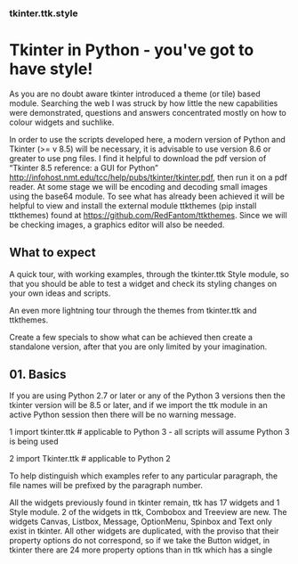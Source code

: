 ### tkinter.ttk.style

# Tkinter in Python - you've got to have style!

As you are no doubt aware tkinter introduced a theme (or tile) based module. Searching the web I was struck by how little the
new capabilities were demonstrated, questions and answers concentrated mostly on how to colour widgets and suchlike.

In order to use the scripts developed here, a modern version of Python and Tkinter (>= v 8.5) will be necessary, it is advisable to use
version 8.6 or greater to use png files. I find it helpful to download the pdf version of “Tkinter 8.5 reference: a GUI for Python” 
http://infohost.nmt.edu/tcc/help/pubs/tkinter/tkinter.pdf, then run it on a pdf reader. At some stage we will be encoding and
decoding small images using the base64 module. To see what has already been achieved it will be helpful to view and install the
external module ttkthemes (pip install ttkthemes) found at https://github.com/RedFantom/ttkthemes. Since we will be checking images, a
graphics editor will also be needed.

## What to expect

A quick tour, with working examples, through the tkinter.ttk Style module, so that you should be able to test a widget and check 
its styling changes on your own ideas and scripts.  

An even more lightning tour through the themes from tkinter.ttk and ttkthemes.

Create a few specials to show what can be achieved then create a standalone version, after that you are only limited by your
imagination.

## 01. Basics

If you are using Python 2.7 or later or any of the Python 3 versions then the tkinter version will be 8.5 or later, and if we 
import the ttk module in an active Python session then there will be no warning message.

1 import tkinter.ttk # applicable to Python 3 - all scripts will assume Python 3 is being used 

2 import Tkinter.ttk # applicable to Python 2

To help distinguish which examples refer to any particular paragraph, the file names will be prefixed by the paragraph number.

All the widgets previously found in tkinter remain, ttk has 17 widgets and 1 Style module. 2 of the widgets in ttk, Combobox and 
Treeview are new. The widgets Canvas, Listbox, Message, OptionMenu, Spinbox and Text only exist in tkinter. All other widgets are
duplicated, with the proviso that their property options do not correspond, so if we take the Button widget, in tkinter there are 24
more property options than in ttk which has a single <style> option replacing those former options, the remaining 10 property options
are common to both Button widgets. When we talk about style we are generally only applying it to a single widget, whereas if we create a
similar looking style in several ttk widgets we could save it as a theme. The example 01Label_config.py shows the differences in
property configurations found in the tkinter and ttk Label.
  
Ttk has already created 4 standard themes common to all operating systems. Windows and the MacOS have their own customised
themes, therefore wherever possible my examples will use one of the 4 common themes alt, clam, classic or default. In any 
interaction with a ttk widget we will be using the Style() module imported from ttk. There is a summary of all the Style() commands
in the table 01style_commands.md, we will be going through these commands one by one.
  
We can think of a widget in terms of a collection of components, which in turn are made up of elements. Widgets have one or more
components that can be referenced directly using the Style module, assisted by the widget "style" property option. Just to clarify -
every ttk widget has a "style" property which is used when we wish to modify a widget's appearance (colour, size, relief and font). If
we take a look at the button widget we have a rectangular shape divided into 4 components, starting from the outside - border, focus,
spacing and label. Look at
```
```
![button:components](/images/01button_components.png) 


this is a typical example of how a button may be constructed. We shall see that when a widget is modified or called by various themes
the component and element names may change. While we are thinking of components look at the vertical scrollbar 

![scrollbar:components](/images/01scrollbar_components.png) ,

we have an up and down arrow as well as a thumb component all contained in a trough. We have a method within the Style module whereby we
can easily find out the component names and their relative positions, so there is no real reason to worry or fret about trying to
remember everything in detail.

Let us compare two diferent types of button widgets, using the script /examples/01two_buttons.py - found in the examples
directory. Running this script you will see 3 buttons, the top button is the standard tkinter, the lower two are both ttk buttons. All
three buttons are grey but the tkinter button is paler. Move the cursor over all three buttons. The two ttk buttons lighten but the
tkinter button does not react. Click on all three buttons, all three appear to be depressed, but the two ttk buttons show which one of
the two buttons was depressed last. Buttons, in common with several other widgets, have what we call states, so for example when a
cursor passes over the widget its state changes to active, so we have just seen how the ttk button's state interacts with its
appearance. The actual appearance is set up by the individual style or theme.

If we had left out the line

s.theme_use('default')

and we were running either a Windows or Mac system then we would have seen blue ttk buttons because both operating systems have their
own system themes. 

By using a theme all ttk widgets react by default without any special input. This is in contrast to the original tkinter widgets which
have to be individually programmed.

## 02 Simple Style Changes

Using named elements we can change the colours, width, font and relief of our widget. Instead of using property options on each
widget, we use the Style module together with relevant component and element names. The first task is to determine the relevant
component and element names of our widget.

The dependancies of the queries to find out the elements and their properties are as follows:-
````
--> 1 Widget name
--> 2 class name (widget.winfo_class)
--> 3 component name (Style.layout)
--> 4 element name (Style.element_options) 
--> 5 element value (Style.lookup)
````
Each dependancy relies on the information gained from the previous enquiry. Once the queries are set up with an interactive
session running with Style() you may be able to short circuit one or more steps.

Use the button widget as our first example and run the following queries interactively in Python. 
Find the class name:-
```
import ttk
>>> s = ttk.Style() # Style is used here to call the classic theme
>>> s.theme_use('classic')
>>> b = ttk.Button(None, text='Yo') # step 1 using the widget name of Button
>>> bClass = b.winfo_class() # step 2 find the class name using the Button handle b
>>> bClass  
'TButton'
```
The class name is 'TButton'. Now let's find the component name(s):-
```
>>> layout = s.layout('TButton')  
>>> layout # step 3 find the Button component names as used by the classic theme
[('Button.highlight', {'children': [('Button.border', {'border':
'1', 'children': [('Button.padding', {'children': [('Button.label',
{'sticky': 'nswe'})], 'sticky': 'nswe'})], 'sticky': 'nswe'})],
'sticky': 'nswe'})]
```
It creates quite an output, but don't be put off. We have found 4 component names - highlight, border, padding and label (they were all
preceded with 'Button.'). Be careful to use the correct component name with right theme. That's just completed the third step. As a help
in determining the component names for every widget check out the table /tables/02Components.md. See how the names change not only with
the widgets, but can sometimes change with the theme. 

Now onto the element names:-
```
d = s.element_options('Button.highlight') # step 4 find the element names
>>> d
('-highlightcolor', '-highlightthickness')
>>>s.lookup('Button.highlight', 'highlightthickness')
1 # step 5 the highlight is 1 pixel thick
>>> s.lookup('Button.highlight', 'highlightcolor')
'#d9d9d9' # step 5 highlight has a default or normal colour #d9d9d9 which is grey
```
Button is a fairly straightforward widget, but some such as Progressbar, Scale and Scrollbar have an orientation, whereas 
LabelFrame, Notebook and Treeview have a main and auxiliary class name. Lastly PanedWindow has both orientation and an auxiliary
part. 

When we have a widget with an orientation, such as Scale, let's see what changes:-
```
>>>b = ttk.Scale(None)
>>>b.winfo_class()
'TScale'    # class name
>>> layout = s.layout('Vertical.TScale') # It won't work if you use just TScale
>>>layout
[('Vertical.Scale.trough',
  {'children': [('Vertical.Scale.slider', {'side': 'top', 'sticky': ''})],
   'sticky': 'nswe'})] # we found 2 components, trough and slider
```   
Now try the Horizontal orientation.
```
>>>layout = s.layout('Horizontal.TScale') # 
>>>layout
[('Horizontal.Scale.trough',
  {'children': [('Horizontal.Scale.slider', {'side': 'left', 'sticky': ''})],
   'sticky': 'nswe'})]  # notice the changes that are specific to orientation
>>>d = s.element_options('Horizontal.Scale.trough') # using the component name
>>>d
('borderwidth', 'troughcolor', 'troughrelief')  # element names
>>>s.lookup('Horizontal.Scale.slider', 'troughcolor')
'#c3c3c3'
````
That wasn't too bad, we had to know that the widget had orientation, where the first letter had to be capitalised. 

Let's try a widget with an auxiliary class such as LabelFrame:-
````
>>>b=ttk.LabelFrame(None) # no properties are being set
>>>b.winfo_class()
'TLabelframe' # you noticed it's a small f didn't you, TLabelframe
>>>s.layout('TLabelframe')
 [('Labelframe.border', {'sticky': 'nswe'})]  # where is the label part then!!!?
>>>s.layout('TLabelframe.Label')    # OK I cheated, I knew the answer
[('Label.fill',
  {'children': [('Label.text', {'sticky': 'nswe'})], 'sticky': 'nswe'})]
````
It took a bit of web searching to find the answer in http://wiki.tcl.tk/37973 "Changing Widget Colors". Read the author's
opening sentences. Strictly the information is for TCL so it may not be totally applicable to ttk, otherwise great information.
In order to access all the elements of Notebook use TNotebook and TNotebook.Tab, for Treeview use Treeview and Heading. (We can
optionally use 'Treeview.Heading', it produces the same results as for 'Heading'). Be careful with the component names used in
the Treeview and Heading layouts (yes the Treeview class is simply Treeview):-
````
>>>s.layout('Treeview')
[('Treeview.field',
  {'border': '1',
   'children': [('Treeview.padding',
     {'children': [('Treeview.treearea', {'sticky': 'nswe'})],
      'sticky': 'nswe'})],
   'sticky': 'nswe'})]
>>>s.layout('Heading')
[('Treeheading.cell', {'sticky': 'nswe'}),
 ('Treeheading.border',
  {'children': [('Treeheading.padding',
     {'children': [('Treeheading.image', {'side': 'right', 'sticky': ''}),
       ('Treeheading.text', {'sticky': 'we'})],
      'sticky': 'nswe'})],
   'sticky': 'nswe'})]
````
This now only leaves PanedWindow, the main class is TPanedwindow, the auxiliary class is either Horiontal.Sash or Vertical.Sash.

Rather than find out the class names every time we can use the table 02ClassNames.md instead. The main class name is formed from
the widget name where only the first letter is capitalised prefixed by a capital T, except for Treeview that retains its widget
name. Remember that those widgets that have orientation need to be prefixed by either 'Horizontal.' or 'Vertical.'.

After all that we can find the class and element names for all widgets for our chosen theme. We will use Style.configure().
As a first example let's change the button widget, we want to change the text properties, foreground, background and font.
Foreground and background are both colours which can be expressed as names or a six figure hexadecimal hash. Colour names in
tkinter are based on those used by TCL/TK colors — symbolic color names recognized by Tk https://tcl.tk/man/tcl8.6/TkCmd/colors.htm,
note TCL is using RGB values that must first be converted to hash values to be valid in tkinter. Haven't we got all the element names
for button already? No, then well we'll have to use the right component name in our query (and it wasn't highlight). Using your
interactive session, and if you were on the right track you should get the answer together with 11 other elements. Now you are no longer
limited to just foreground, background and font. 

As an aside we may wish to have the colours expressed in a different manner. The colour names in various programs do not all agree, 
further tkinter favours hash while PIL/Pillow prefers RGB values. Use 02colour_codes.py as an aid, each representation will produce
an alternative code style and the colour is shown on a label. Be warned that green shows half the true value, (0,128,0) instead of
(0,256,0) - this appears to be associated with winfo_rgb() - otherwise it works well. We can detect how light a colour may be by using
the luminance property of yiq, the NSTC television colour system, then we can adjust the foreground to produce the required contrast
to the background colour.

When using configure we require a reference to the style change using the format *newStyleName.oldStyleName*, where oldStyleName
corresponds to our class name, in this case TButton. Normally we choose a descriptive name for the newStyleName, so for the button widget we can write :-
````
s.configure('green.TButton', foreground='green')
b = ttk.Button(self, text='Friday', style='green.TButton')
````
The style property of Button agrees with the style name for the relevant Style configuration. The configuration name can be
built on a previously named style, so we could create red.green.TButton using a red background, say. If we need to configure
another element just list the extra element.
````
s.configure('green.TButton', foreground='green')
s.configure('red.green.TButton', background='red')
b = ttk.Button(self, text='Friday', style='red.green.TButton') 
# now change both style and configure from red.green.TButton to mix.TButton
````
We can modify /examples/01two_buttons.py to incorporate the colour changes, we should see something like 
/examples/02two_coloured_buttons.py. Did you notice that the background colour on the second ttk button changed as the mouse
moved over it also when the button was pressed. The widget inherits all expressly styled properties not overwritten by our style
changes, in our case shades of grey from the parent theme. 

That was easy wasn't it, feel like a challenge? Let's try modifying a horizontal scrollbar, use the layout and element_options
to find all likely element candidates for the classic theme. We need to use place and set (instead of pack or grid) when 
displaying the widget or else the scrollbar remains squashed and you can't see your results. If we make the scrollbar green with
a blue border the result should look like 02scrollbar.py. When querying the element_options you should see that both the arrows
and thumb have background and borderwidth elements so the appearance is matched. I have created a second scrollbar where the
borderwidth is not changed, look at the arrows. In reality there was not a great deal of difference to the button example, just
that we had to remember to add the orientation to the configuration name. If you try one of the other themes alt, clam or
default we have the additional option of arrowcolor, try out this element with pink say. Classic has no arrowcolor element but if you
forget to take away this element, then there is no reaction, not even a warning.

The last type of widget are those with auxiliary parts. Taking LabelFrame as an example, we would normally wish to modify the
label part rather than the Frame. We can fill the frame with a tkinter coloured frame to show off the widget. A second
labelframe, by contrast, has a coloured frame. It is important to emphasise that Style.configure calls either TLabelframe or
TLabelframe.Label, depending whether we wish to alter the label or the frame, but in both cases the style property only refers
to TLabelframe with no suffix. This is illustrated in /examples/02labelframe.py. The next example 02treeview.py shows how to
select a theme then apply some colour changes to the widget treeview, this has two sets of colours so we can confirm which works
best by first testing, then try uncommenting 'Heading' so that the treeview style reads 'Custom.Treeview.Heading '. The first
part of the script displays the widget layout in a form that is easy to read - there probably is an better way to do this! To
view the colour changes we use 2 treeview widgets, the first has not been customised.

Generally try to keep it simple, try looking for an element that looks as though it should work, test it and see. Load a common
theme such as clam, remember that if working in a windows or mac environment it will not work as straightforwardly if the theme
is not changed. Look at 02Entry.py, if we use the clam theme it should create an entry with a blue background, however if
the clam theme is not used and you are running with windows or mac OS, then the entry widget has to change by adding an
element_create and adding the newly created element to layout. To find the correct element option, either check out "Changing
Widget Colors" or use query layout and element_options, then we see that Entry.field has ('bordercolor', 'lightcolor',
'darkcolor', 'fieldbackground') whereas Entry.textarea has ('font', 'width'). If you had used the element name background as we did for
button the entry widget would not have reacted.

We are now in a position to change the element colour and size of any widget, but whenever the state changes, such as pressing the
widget, it will revert to a style inherited from the parent theme, so the interaction of states and style will be our next topic.

## 03 Linking Style with State

Every widget exists with a state that for some widgets can be directly changed by the user's actions, such as moving the
mouse over the widget, or by selecting or pressing the widget. Whenever the state changes the widget changes in colour, relief and/or
size thus providing the user feedback. Other states which are not being changed dynamically are changed by the program. States are
a fundamental part of styles and themes. Check out the table /tables/03states.md. All states also have an opposite condition in which
the name is prefixed by an exclamation mark, so the opposite of disabled is !disabled and not one of the other states, such as active.

Some widgets, such as Frame would hardly ever need a state other than the normal state, others such as Button only really are 
useful if they use different states. When programming with states be aware that a widget with no named state is in the "normal"
state even though normal cannot be directly referenced, it is implicitly the state we have used when making simple changes to the
widget with Style.configure. When we survey states some are never used, or as the captain of the Pinafore might say - hardly
ever used.

We can determine what states are currently being used in a theme. Just as in the simple style change we need to know the class
name and the element we are interested in. So if we wished to find the situation for the relief element on a button we use 
map() in the following manner:-
```
from tkinter.ttk import Style, Button
>>>s = Style()
>>>s.theme_use('default')
>>>s.map('TButton', 'relief')
[('!disabled', 'pressed', 'sunken')]
```
In this case the theme uses a compound state, in that the pressed state only applies when the button is not disabled, and the
relief element is 'sunken'. These mapped states vary with both widget and theme. Within a theme we can have a common mapping.
```
>>>s.theme_use('default')
>>>s.map('TButton', 'background')
[]
```
Weird - we know that the background changed in our button examples, so how to find out what is going on. Let's see if we have a common
mapping working here.
```
>>>s.theme_use('default')
>>>s.map('.', 'background') # '.' is the shorthand for common
[('disabled', '#d9d9d9'), ('active', '#ececec')]
```
Ahha - now we can see that all widgets with a "background" element will react in a similar way, so if you haven't done it see what
happens when you pass the cursor over our scrollbar example. By the by if we test for relief, which we tested on button, with a
common mapping we get an empty result, so "." is a specific instance and not some form of wildcard.
```
>>>s.map('.', 'relief')
[]
```
Since the common and button mapping may have more than one state what happens if we query it without any elements:-
```
>>>s.map('.')
{'background': [('disabled', '#d9d9d9'), ('active', '#ececec')],
 'foreground': [('disabled', '#a3a3a3')]}
 
>>>s.map('TButton')
{'relief': [('!disabled', 'pressed', 'sunken')]}
```
Note how the element name has been added with the extra curly brackets and full colon.

Some of the behaviours and properties of ttk widgets are now a little more explainable when we use the common mapping system to
enforce uniformity in a theme. If we are working with a widget such as label with no dynamic states, it makes no sense to send 
warning messages if a widget does not have that particular element or state. The other minor problem is that only widgets with
the exact element name will react in a similar manner, so button has 'background', whereas entry has 'fieldbackground' and must be
programmed separately.

One way to change the properties of a widget is to expand upon our simple method, so the normal state is set by configure(), we
can then set the other states using map(). This means that any single element could have several properties corresponding to 
more than one states. Related states should be listed with tuples. We can see this in the example for common above, we have an element
called background with a list of two tuples, the first tuple is for the disabled state ('disabled', '#d9d9d9') and the second 
tuple ('active', '#ececec') applies to the active state.

In the example 03map_button.py we have configure which sets up the general widget appearance then uses map to set the active
state by changing the background colour. Both configure and map utilise the same reference used by the style property. For a bit
of fun we have a random selection from 6 colours, so we can set the active colour we first find the RGB colour using
winfo_rgb(color) - color is the variable - then we change each of the RGB components and finally convert back to the hash value.
Simple colour manipulations are straightforward in the RGB scheme. A further frill is that we use a white foreground for a dark
background and a black foreground for a yellow background.

When using Style.configure and Style.map you should notice that these are separate clauses within the program, if we use
theme_settings configure and map can then be run together into a single clause. Review 03combobox.py and note how configure and
map are now quoted followed by a full colon. (If you are running under windows or mac when the "theme_use" command is commented out
the combobox will be white, not green). Since we are running the program as a theme, combobox will react to our settings without
the need for Combobox to have a property style setting. Now is a good time as ever to review the punctuation, in particular all
the brackets being used. Theme_settings is a function so it has opening and closing round brackets, all those curly brackets
look suspiciously like nested dictionaries, especially when we note the full colons following "Combobox", "configure" and "map" 
(our erstwhile functions), "background", "fieldbackgrond" and "foreground" are the relevant elements. The states and their relevant
values (in these cases colours) are contained as pairs in tuples - round brackets. When we have two or more states used on a
single element then we have a list of tuples - square brackets. But you probably already knew that. Just look at 03map_button.py
again and compare how the programming differs when using style.configure or style.map, where they behave as normal functions
with explicit properties. 

When using a standalone theme, coming up soon, the method of theme_settings is the same as that used in theme_create. Theme_settings 
changes the style of the parent theme for a widget or two, all the other widgets still appear as normal - so theme_use refers to the
parent theme, whilst theme_create supplants the parent theme and theme_use would refer to the newly created theme name.

As we can see keeping to the style system we can easily have two or more widgets with differing properties - this is useful when
comparing appearances and state changes during the testing phase and helping in choosing the most appropriate settings.

Mapping is primarily concerned with dynamic widgets and their states, but we know that there are states that need to be selected from
the program - in this case use the following construct for ttk themes, (see 03states_themes.py):-
```
checkbox.state(['selected'])  # ticks the checkbox
checkbox.state(['!selected']) # clear the checkbox
```
whereas in tkinter we would use the following construct
```
listbox['state']='normal' 
listbox['state']='disabled'
```

The order of mapping states for the element is important. If the active tuple is placed before the pressed tuple then when the button or
scrollbar is pressed the colour remains as the active colour without changing for other states. As ever - test first.

It is useful to be able to see the individual widgets when changing their states. 03states_themes.py gives you the abilty to do just
that, there is no problem changing themes, however when changing states we need to cancel the previous state by applying the opposite
state (you remember the state prefixed with an exclamion mark), we also have to ensure that we are dealing with a string rather than a
tuple, further we must ensure that the tuple is not empty. In our example we are changing the state of a button, you can modify this
or add another widget as required. Anticipating what is coming later I have enabled standard themes or additional themes from ttkthemes. 

It should be noted that states are not only used singly, they may be used in combination, particularly in dynamic situations. The 
common themes do not use the same states for any particular widget, if we are building custom widgets keep this in mind, as ever test
using different themes. Check out the table 03mapped_states.md to see what states the common themes use with which widget.

## 04 Image - First Steps

Tkinter and ttk can work with gif, pgm or ppm images using PhotoImage or xbm images if we use BitmapImage modules, loaded from
tkinter. If your version of tkinter is 8.6 or higher then PhotoImage also works with png files directly. Some widgets have a
property called image (check out if it is shown on Tkinter 8.5 reference: a GUI for Python) so once the image is initiated in 
PhotoImage it can be loaded directly onto the widget. All the images I will be working with will be found in the directory
"images". and the programs will be run assuming that the images sub-directory has the same parent directory as the examples sub-
directory on your computer.

Check out your tkinter version - either look at the python version then deduce the tkinter version or use an active session:-
```
import tkinter
print(tkinter.TkVersion)
```

First off we shall load just an image onto a button and see what happens when we pass the cursor over it, and press the button.
Load up 04button_image.py not forgetting to place the images butImage.png and butImageTrans.png in your images file (if you are
running tkinter 8.5 uncomment the lines as indicated, also comment out the lines indicated, this will load Image and Imagetk from PIL
then use Image.open and Imagetk.PhotoImage finally comment out the lines where PhotoImage is being used by itself). 
```
# with tkinter 8.6

        self.buttonPhoto = PhotoImage(file='../images/butImage.png') 
        buttonPhotoTrans = PhotoImage(file='../images/butImageTrans.png')

# with tkinter 8.5
from PIL import Image, ImageTk

        im1 = Image.open('../images/butImage.png') 
        im2 = Image.open('../images/butImageTrans.png') 
        self.buttonPhoto = ImageTk.PhotoImage(im1)  
        buttonPhotoTrans = ImageTk.PhotoImage(im2)

``` 
PhotoImage is imported from tkinter and loads the image into PhotoImage, where a reference is required which will be used within the
widget's property option "image". When working with images in a class there is always the problem that the image will not show unless
specialprecautions are taken. When the image is a local variable, reload the image directly after referencing it with the widget,
alternatively ensure that the image variable is prefixed by self, (compare how the two images self.buttonPhoto and buttonPhotoTrans are
treated). 

Using 04button_image.py you should see three buttons, the top one with just an image, the second uses the same image with the
centre made transparent - you may think it looks quite promising, until we see the third button and its text. As it stands it is
obvious that the image option is not always useful, since it does not change dynamically with the widget. Where a widget can work with
a single sized widget, as in a pictogram, then this option should be considered. We can load the pictogram image and text
simultaneously by using the "compound" property option. 

If multiple pictograms are available we can change these according to state. Check out the example 04button_pictograms.py, this
has three pictograms linked to 3 states which must have the active state listed last, just as we needed to do in the mapping 
situation. When using the image property always ensure that the first state remains anonymous, corresponding to the normal state.

Be careful when referencing the image in the image property:-
```
im1 = PhotoImage("ref1", file='myimage.gif')
```
We can use "ref1" as our image reference or im1 (unquoted).

## 05 Image - Create Widgets with Rounded Corners and Shadow Effects

The 4 themes common to tkinter can be found where your python program is installed under the directory python36/tcl/tk8.6/ttk. They are
found there listed with their own names suffixed with ".tcl", apart from default which is listed as defaults.tcl. There are
obvious differences between the scripting language tcl and tkinter but we can recognise some commands such as map and configure,
we can also spot the element and state names. A new part of the mix is when we look at the OS specific themes such as aqua or
vista which have variables that are system dependant. Even so we should be able to recognise how some of our scripts will respond. It
would seem that the common themes allow us to modify all the components and elements are able to give the widest possible support to any
style alterations we wish to make. By contrast it will be found that if one of the OS dependant themes would require not so
straightforward an approach. On the other hand the OS specific themes look uptodate and ready to use as is. 

So far we have seen that the ttk themes achieve uniformity across all widgets, by using common changes on dynamic states, also 
by using the same element name within a widget or from widget to widget. A third aid to uniformity is by using using descriptive colour
aliases rather than the colour names or hash values.

As I said at the beginning there are remarkably few instances of the more interesting style changes found when trawling the
internet. Up until this point most of the examples could have been made referring "Tkinter 8.5 reference: a GUI for Python". The
few instances I did find that displayed rounded corners and shadow effects I will reproduce here.

The first example is based on that created by Bryan Oakley, a stalwart of StackOverflow. His original script created visible
frames around entry and text widgets, example 05rounded_frame.py. Since he is using encoded data there is no reference to a
file, instead PhotoImage refers to this data directly. Normally we have no states in the frame widget so he introduces lambda
functions tied into *FocusIn* and *FocusOut* events. He is using 2 separate images, the first is where the frame's contents have
focus, the second where it loses focus. Click within the upper and lower frames, see how the outer colour changes, also note
that the frame has decidedly rounded corners and a shadow on the right hand and lower sides. 
 
Let's remind ourselves about the layout and elements for frame:-
```
>>>s.theme_use('default')
>>>s.layout('TFrame')
[('Frame.border', {'sticky': 'nswe'})]
>>>s.element_options('Frame.border') # only one component to query
('background', 'borderwidth', 'relief')
```
In our example script, Bryan created an extra state and changed the border, using the command
```
style.element_create("RoundedFrame", "image", "frameBorder", # he was working on the RoundedFrame, so he added an image 
    ("focus", "frameFocusBorder"), border=16, sticky="nsew") # added the state focus  set to an image and changed the border to 16
```
The border size, 16, is important, it is the allowance needed to create the rounded corners and shadows, without this the 
resulting widget would look jagged. The single figure 16 is the equivalent of having (16,16,16,16), a border of 16 along all
sides. The lower frame has obviously grown in comparison to the upper frame and looks pretty smart, both frames have the same style
'RoundedFrame'. Now is a good time to have a look at the underlying image. To do this we will need to decode the coded image. Since the
script is quite old it can only be a gif image. (Use all the lines of the coded image - the dotted line below is just a shortcut for
continuity).
```
import base64
with open ('frameFocusBorder.gif','wb') as f:
    decoded = base64.decodebytes(b"""
R0lGODlhQABAAPcAAHx+fMTCxKSipOTi5JSSlNTS1LSytPTy9IyKjMzKzKyq
..... 
Ry/99NIz//oGrZpUUEAAOw==""")
    f.write(decoded)
```
Use the code from img1 (frameFocusBorder) within 05rounded_frame.py, we should see that an image file frameFocusBorder.gif is
created. You should see a file that is 64 by 64 pixels large. Load this on an image editor, zoom in so that the pixels are shown
as squares and move your cursor to the centre of the corner, we then can see why we need to have a border of 16 all round. If we
reduce this figure to 8 say we will see about 13 indentations on the long side. A border of 12 will still show indentations, 
although not as pronounced, by 16 the indentations have disappeared altogether. It would seem that when a widget image needs to extend
only the inner part of the image between the border extremities is utilised for the extension, in this case the middle 32 pixels of each
side are used during an image extension. Think about what you have just seen, it's pretty awesome isn't it? That small image was 
automagically enlarged to the required size with the barest of input, apart from telling the widget to change itself by creating an
element and placing our image at the border.

What happens when we adapt the above method for a labelframe? What about the top part of the frame where the text is written
between a visible frame? Will we need a special method to create the gap? Ah well, fools rush in where angels fear to tread. Run
05rounded_labelframe.py. The labelframe reacts well, we see the label sitting in the frame break, and the colour changes as a
result of the program logic, try reversing the selection order and choosing one of the widgets with orientation. The
style.element_create and style.layout remain the same as for the frame example. Since we no longer depend upon an event linked
to the mouse being clicked the lambda functions are no longer needed, but we do change the state of the labelframes triggered by command
options of the widgets. You did notice the the frame has a different colour - first obtain the decoded image, make the changes to the
colour then encode back once again. 
```
import base64
with open('borderGrey1.gif', 'rb') as f:
    encoded = base64.encodestring(f.read())
    print(encoded.decode('latin1')) # contains all western characters but not the €
```
I altered the colour of the grey image. The output from the print command is saved as our coded image.

The next example, found by trawling the internet, 05search_entry.py will create a special frame, resembling the mac search element. Once
again the image is loaded as encoded data, this time the programmer uses the gif property to make multiple images. Look at the
PhotoImage lines of code at the format property. The programmer is altering the entry widget, using the PhotoImage alias names "search1"
rather than the s1 variable. 
```
s1 = PhotoImage("search1", data=data, format="gif -index 0")
.......
style.element_create("Search.field", "image", "search1",
    ("focus", "search2"), border=[22, 7, 14], sticky="ew")
style.layout("Search.entry", [
    ("Search.field", {"sticky": "nswe", "border": 1, "children":
        [("Entry.padding", {"sticky": "nswe", "children":
            [("Entry.textarea", {"sticky": "nswe"})]
        })]
    })]
)
```
Compare its layout to that of a normal entry widget.
```
[('Entry.field',
  {'border': '1',
   'children': [('Entry.padding',
     {'children': [('Entry.textarea', {'sticky': 'nswe'})],
      'sticky': 'nswe'})],
   'sticky': 'nswe'})]
```   
The other item to note is how he deals with the border width. Originally it was 1 all round, now it is ```border=[22, 7, 14]```.
This follows the same convention as used for padding found in our Tkinter reference for 8.5, the left side is 22 and the right side 7
meanwhile top and bottom sides are 14. Check out table 05padding_border_layout.md. Since we are using the normal interactive states of
the entry widget, no additional programming is required as was necessary for the label example. Using our newly acquired image decoding
skills we can see how the border layout numbers are derived. 22 pixels clears the tail of the magnifiying glass, 7 pixels clears the
corner and the top clearance, whilst 14 pixels clears the right hand end. As it stands this widget could be lengthened horizontally, but
there is no way we can extend it vertically without a strange looking magnifiying glass formed as a result. When substituting an image
for a border ensure there is a section that can be repeated on complementary sides, that is repeated both left and right, also top and
bottom.

We should now be able to understand how to manage themes. When we use a simple style change the affected widgets must have that 
style property cross referenced. When a theme change is made affected widgets require no reference, therefore the reference used in the
style changes, such as "search1" in 05search_entry.py, would not be appropriate. Instead we should be thinking of class names, once a
style has been tested and is ready to be part of the customised theme we would use just "TButton" rather than "new.TButton" say,
then all buttons would be altered by the style change within that themed script. 

Now would be a good a time as any to inspect what ttkthemes has to offer. Apart from the interface to python most is written in 
TCL scripting language. We can take stock of the themes on offer, most work with gif images, that are used as substitutes for
the border part of the relevant widget. Almost all ttkthemes use one of the 4 common themes as a parent, clam is the most popular,
although if you were to use a ttktheme it would be hard to tell which theme is the parent without inspecting the code. It is interesting
to note that Aquativo uses coded images, whereas the black theme has no images. Three themes use png images, but these are only usable
with tkinter 8.6 and above. Finally most images are quite small, about 30 by 30 pixels, with corners of one or three pixels radius. 

If you want to modify the gif images in an image editor there should be no great problem, provided you do not try converting to another
format and back again. Use the image editor for small simple changes. When checking out or modifying an image pixel by pixel using PIL
(Pillow) remember that gif only has 256 colours, requiring special programming, it would probably be better to use png from the outset.
The rgb and hsv values for gif images you see in your image editor are for your convenience.

If you were to install ttkthemes it is easy to switch between the normal themes and ttkthemes. Running the standard ttk Style module
excludes ttkthemes, however if you load up ttkthemes with the following script:- 
```
.....
        try:  
            import ttkthemes as ts 
            self.s = ts.themed_style.ThemedStyle()
        except (NameError, AttributeError):
            self.s = Style()
```
then any normal command used by Style can be used unchanged, providing we use the same prefix system, in our case "self.s.", so
list(sorted(self.s.theme_names())) would work for both the standard themes and the ttkthemes.

When comparing the script of a ttktheme with a standard theme the first obvious difference is that we are loading the image files and
using photo (known as PhotoImage in tkinter) on all the images, which are then later referred to by their image name without the gif or
png suffix. Thereafter the ttkthemes closely follow the standard themes by first loading up the colour aliases, then configuring the
general settings using configure, followed by mapping the general states. From thereon the themes configure and map out the
individual widgets, often the simple widgets are left out in which case the parent theme's widgets are used. The images are loaded using
$I(image filename) as opposed to "image" in python. The padding and border sizes would be shown as:-
```
-padding {6 2 6 2} or -border {22 7 14}
compared to using python
padding = [6, 2, 6, 2] or border=[22, 7, 14]
```
After all that we see that ttkthemes show one or two major differences to the standard themes - all states require their own separate
images for each widget, which if properly used allows a more pleasing effect, look at the different ways that the combobox downward
arrow is depicted. Check some of the images - you may notice that a pressed image is the same as a normal image except that it has been
inverted (this is often the case where a button has a surface with a 3D effect). Some themes could be easily adopted as they stand,
others just may be of use in showing you how to obtain certain effects. Note that radiance and ubuntu are very nearly the same except
that ubuntu uses png as opposed gif images. So once you are aware of how the themes work you may decide to devise your own. It takes
quite a bit of time but is relatively straighforward.

## 06 So you want to roll your own

Anything you do should be separated from working directories, use copies of anything you want. Pretty obvious really.

How will a widget look when the style or theme is changed. Tkinter is rather forgiving, which may make tracking errors
difficult, but we can have a list of too many changeable elements and see just how they will react. Using this property we can see how
and which elements affect our widget, look at the script 06checkbox_themes.py, not only do we have an excess of element names, but we
can change the theme, we also display the layout of the widget. It is a simple edit to display another widget. Remember as we have seen
in ttkthemes a widget is affected both by the image and general colours. In this regard tkinter's Text is a useful tool in that the name
and its colour representation can be made in one line. In 06combobox_text_themes.py we have a dictionary of element_options containing
a list of elements with their options, colour, size and font, these are then listed in style configure these can then be added to the
Text widget so that we display each element its option and a colour shows the hash value and a rectangle of colour. Almost all the 
elements react as expected except for the font for combobox, which is unusual in that it will not react with configure and the style
property, nor will it change with the font property - as the Entry widget does. A special class is therefore required to allow us to
change the font of a specified combobox, which is written to allow other properties to be included. A simpler method is to use
option_add but it seems to affect all the other comboboxes. Combobox is derived from the entry and listbox widgets and this might
contribute to the anomoly in some way.

When using font we can refer to each instance of the font directly - such as 'Helvetica 12 Bold' - or we can use the generic names
used by Tk 06tkfonts.md, this has the advantage that they are compatible to all operating systems, and no special precautions should be
necessary. If you do use custom fonts obviously check on their availability on other os - maybe easier said than done.

Let us refresh our memory of how a widget looks in the various themes, try 06theme_notebook.py, this has most of the important widgets
together with a theme selector. It has been set up to incorporate ttkthemes. The first tab contains most of the normally used widgets,
the second tab has a treeview, in order to see the scroll bars work it will be necessary to adjust the height and width using the
sizegrip, the third tab has the scale and progress bars. There may be widget styles that appeal in different themes, it should be
possible to mix and match to your taste provided that you copy widget definitions together with any required images.

Once individual styles have been tested, we need to to incorporate these into a theme that can be called directly from the 
application with a single import and a single call. Obviously it would be foolish to work directly on the tkinter.ttk directory.
One can concoct a complete standalone theme definition together with the appropriate images - but this is not for the
fainthearted. A simpler solution is to use the ttkthemes module, adding your own theme name.  

1. Create a new directory - give it an expressive name - say green
2. Choose a ttktheme and copy its main tcl file and image subdirectory together with their contents to the green directory. So
  just as with the original theme, we have a main directory called green, a main file renamed green.tcl, and a subdirectory also
  called green.
3. Edit green.tcl replacing the name of the original by your name - so using elegance as our example ttktheme 
```
  namespace eval ::ttk::theme::green {
    package provide ttk::theme::green 0.1
    ....
    LoadImages [file join [file dirname [info script]] green]
    ....
    ::ttk::style theme create green -settings {
    ....
``` 
4. Copy one of the pkgindex.tcl files from one of the themes to your main directory, replace the name of the original ttktheme
  by your chosen name
```
if {![file isdirectory [file join $dir green]]} { return }
if {![package vsatisfies [package provide Tcl] 8.4]} { return }

package ifneeded ttk::theme::green 0.6.2 \
    [list source [file join $dir green.tcl]]
```
5. Edit the pkgindex.tcl found under the parent directory of ttkthemes, add an extra line to the list of theme sources
```
  source [file join $themesdir green green.tcl]
```
6. edit ``` _widgets.py ``` file, in the main ttkthemes directory, in the section of pixmap_themes  add your theme to the list:-
```
pixmap_themes = [
        "arc",
        "blue",
        "clearlooks",
        "elegance",
        "green",
        "kroc",
        "plastik",
        "radiance",
        "ubuntu",
        "winxpblue
]
```
7. That should do it. Test that everything works after your editing. Now you can start to replace original widgets with your
  preferred widgets.
  
The alternative to the above is to create a standalone package that I said was not for the fainthearted, but is in reality not
too difficult. The main problems are the package will need to replicate what a tcl based ttktheme does but using python, loading
the image files while ensuring that the configure and map scripts for the various widgets run as a single script. We can use the
script for plastik_theme.py https://github.com/enthought/Python-2.7.3/blob/master/Demo/tkinter/ttk/plastik_theme.py as a basis
for our standalone - this should shortcut a lot of the work. Convert this script from python2 to 3, you should notice that the image
directory location has to be referenced by the calling program. Notice that the script uses Style.theme_create and follows the pattern
already seen in 03combobox.py for theme_settings. When testing copy the image files found in ttkthemes plastik to a suitable test
location, these will eventually be replaced by new files of your own making.

We can test the python version of the plastik theme by running the script 06treeview.py directly from your os system not using python's
Idle, under the main function we call install from plastik_theme, you will notice that it has plastik as a variable, so plastik is a
subdirectory where the plastik images have been copied to. We can now change the plastik directory and subdirectory, these can be
renamed after your theme name, say orange, then wherever we find plastik referenced in plastik_theme.py we should change it to our
orange theme name, orange_theme.py.
```
style.theme_create("orange", "default", settings={
.....
style.theme_use("orange") # right at the end
```

We now have either an extra theme in ttkthemes controlled by a tcl file or we have a standalone theme running under a python
file. Associated with these control files is a subdirectory of image files. Either system is as valid as the other, the choice
is yours. The approach on using either is similar, after creating a good quality working widget with all the required states, we
just replace the ttktheme widget in either green.tcl or orange.py, change the references to any images, altering the border
sizes as necessary, then add your images to the image subdirectory. When everything works satisfactorily delete the unused images found
in green or orange image directories. Occasionaly it may be necessary to change the widget layout. In both methods we normally translate
between tcl and python, use the files plastik.tcl and plastik.py to help spot the differences and similarities between the two
languages.

Let's see if we can pin the above on an example or two. First let us change the combobox on both our test themes to that used by
radiance using green.tcl. On my computer, Windows 64 bit python 3.6, the combobox from elegance aka green looks like
``` 
```
![combobox:elegance](/images/elegance_cb.png) 
```
```
whereas radiance looks like
```
```
![combobox:radiance](/images/radiance_cb.png)
``` 
```
We need to compare the files and we see that radiance.tcl consists of the following :-
```
        ## Combobox.
        #
        ttk::style configure TCombobox -selectbackground

        ttk::style element create Combobox.downarrow image \
            [list $I(comboarrow-n) \
                 disabled $I(comboarrow-d) \
                 pressed $I(comboarrow-p) \
                 active $I(comboarrow-a) \
                ] \
            -border 1 -sticky {}

        ttk::style element create Combobox.field image \
            [list $I(combo-n) \
                 {readonly disabled} $I(combo-rd) \
                 {readonly pressed} $I(combo-rp) \
                 {readonly focus} $I(combo-rf) \
                 readonly $I(combo-rn) \
                ] \
            -border 4 -sticky ew
```
whereas green.tcl looks like :-
```
        # Combobox
        #
        ::ttk::style element create Combobox.field image \
            [list $I(combo-active) \
                {readonly} $I(button-active) \
                {active}   $I(combo-active) \
            ] -border {9 10 32 15} -padding {9 4 8 4} -sticky news
        ::ttk::style element create Combobox.downarrow image \
            [list $I(stepper-down) disabled $I(stepper-down)] \
            -sticky e -border {15 0 0 0}
```
In both cases the combobox consists of an element create for the components field and downarrow. Radiance has fewer images, which
luckily do not have a name clash. It seems that we can just replace the relevant script parts and copy all the radiance image files to
the green image directory. When this is done we can test with one of our files such as 06themed_notebook.py, or
06combobox_text_theme.py. If we look at the combobox created by green we get

![combobox:green_orig](/images/green_cb_orig.png)

which as you can see on my windows box is not quite the same as the radiance combobox, look at the position of the down arrow. If we
check green.tcl we see that there is no parent theme in the line 
```
::ttk::style theme create green -settings {
```
unlike radiance.tcl where we find
```
ttk::style theme create radiance -parent clam -settings {
```
since elegance aka green was probably created in Linux the normal theme would have been default. Using default as the parent theme the
combobox is not altered enough - let's try the clam theme instead - ahh far better.

![combobox:green_post](/images/green_cb_post.png)

Now for the orange theme taken from the py file. 
```
"Combobox.field": {"element create":
            ("image", 'combo-n',
                ('readonly', 'active', 'combo-ra'),
                ('focus', 'active', 'combo-fa'),
                ('active', 'combo-a'), ('!readonly', 'focus', 'combo-f'),
                ('readonly', 'combo-r'),
                {'border': [4, 6, 24, 15], 'padding': [4, 4, 5],
                 'sticky': 'news'}
            )
        },
        "Combobox.downarrow": {"element create":
            ("image", 'arrow-d', {'sticky': 'e', 'border': [15, 0, 0, 0]})
         },
```
We have to be careful not to overwrite combo- image files with our new files imported from radiance, give them a new designation,
say combor- so the old files remain until all has been tested. Also we have to ensure that we have the corresponding python taken
from the tcl in radiance.tcl. It's probably best to run a python test file such as 06orange_widget_test.py. Copy the necessary radiance
image files to a suitable images directory, adjusting the names as necessary. When running theme_create you can experiment having the
parent directory as default instead of clam - the results should be similar to those given in the green.tcl test. The resulting python
script within theme_create can be used to overwrite the combobox part of orange.py. We can test whether orange.py is correct using
06combo_orange.py, run under our OS directly rather than using python's Idle.

When working with radiance note how often the widgets have their images added by using "element create" - there are relatively few
widgets that require a layout and mapping. This bodes well for any future designs we may have since this is a relatively simple
construct. 

Onto our next exercise - let us create a button where the focus state's dashed line surrounds the button. In radiance we see that the
button part of the script looks like:-
```
        ## Buttons.
        #
        ttk::style configure TButton -width -11 -anchor center
        ttk::style configure TButton -padding {10 0}
        ttk::style layout TButton {
            Button.focus -children {
                Button.button -children {
                    Button.padding -children {
                        Button.label
                    }
                }
            }
        }
```
followed by an element create, which we can ignore as it does not concern focus. The first configure clause can be ignored as it 
concerns itself with size and anchor, however the second configure is interesting. Let us just insert this clause into the green.tcl
button widget.
```
        # Button
        #
        ttk::style configure TButton -padding {10 0}
        ::ttk::style layout TButton {
            Button.background
            Button.button -children {
                Button.focus -children {
                    Button.label
                }
            }
        }
```        
Testing this we see no effect which might not be surprising when we see that at this stage the button widget has no element named
padding. We can test this finding out the component and their element names from an active session. We can change the button layout of
the green theme and test again. It works! Let's try it out on the orange theme. Checking out the button we see we have a configure and a 
layout that already has padding, so hopefully it works with only minimal changes. First we add padding to configure. This does not work
when testing, so we swop the button and padding positions.
```
        "TButton": {
            "configure": {"width": 10, "anchor": "center", "padding": [10, 0]},
            "layout": [
                ("Button.focus", {"children":
                    [("Button.button", {"children":
                        [("Button.padding", {"children":
                            [("Button.label", {"side": "left", "expand": 1})]
                        })]
                    })]
                })
            ]
        },
```
This works. The conclusion is that one may have to test the configure and layout options with a small script such as
06orange_widget_test.py adapted to suit your needs.

When dealing with states it helps to keep in mind what will be required in the program in relation to that widget. It certainly helps
to view how various themes tackled that problem. Some widgets can operate with a bare minimum of states, others may require quite a few,
but don't forget that some themes use the common settings to help display states without the need for additional images.

## 07 Blue Sky Thinking

We may decide to adapt one of the existing ttktheme themes, using constructs copied from other themes as demonstrated previously - that
is not what I mean by "Blue Sky Thinking", I mean something a little more unconventional.

The first example is probably best run as a standalone style for frame. The idea is copied from a website 
https://datatofish.com/how-to-create-a-gui-in-python/ that demonstrated how to use the tkinter canvas to contain the background image
and some other widgets together with a matplotlib interface. This works but the geometry management is limited to the canvas system. If
we use frame as our parent widget all the normal geometry managers - grid, pack and place - can be used. The only minor problem is that
it works best with a full view of the background image. Use the example 07frame_background_image.py to see what I mean, use a jpg image
of your choice as backdrop, typically a panaoramic view. We are using jpg as the image type so that it can be downloaded from many
digital cameras and is usually half the size of a png or gif of equivalent size.
    
The next example can be used as a template for subsequent more complex widgets. In my quest for blue sky thinking I'm using piratz as a
theme, that certainly is different, but should not be taken too seriously, on the other hand it was fun to dream up the widgets and
their necessary images then see how to display them. The first example 07pirate_label.py can be used as a template for our subsequent
pirate examples, it can also be used to build up a standalone python script. We need to create our image, this invokes a Caribbean
island, the palm tree poses a challenge, particularly if the label grows in height. We choose border sizes that give the desired
effect, then we test using the theme construct rather than styling as an individual widget with configure, layout and map. With this
widget both theme_create and theme settings work equally well. To increase the height of the widget we can create two lines of text -
certainly easier than adding a configure clause. Try changing the border size to [20, 6, 4, 4], it looks reasonable if we have sticky
"ew" and only one line of code, however let's keep it suitable for more than one line of text and change back to the original border
size [19, 9, 7, 7] and sticky "news". Having created the image it is relatively easy to make it grey in our image editor and save the
image for the disabled state. The padding [19,5,3,3] is required to position the text. If we look at an enlarged image which shows the
pixels we can estimate the border sizes, after this is made to work the padding can be sorted out. If there is a surrounding area
around the image (maybe needed for shading) include this in your calculations. The text area has been made transparent, in fact the
appearance may look better without a white surround, instead make the surround transparent. When calculating sizes remember the first
line is 0 and we count from left to right on the first entry but right to left on the third, look at the image to get a feel.

![label:grid](/images/pir-label-grid.jpg)

Note we are using png images as later on it will help in subsequent widgets.

The labelframe was created, and the label was also invoked to ensure that there was no unexpected interaction between the two widgets.
The labelframe required padding to ensure that any widget placed inside the frame did not overwrite the frame.

The next widget we may consider is the Separator. At first glance it may seem to be a simple widget to alter, but if we try to do so
we will find that the separator has an orientation, but its only component consists of Separator.separator with no orientation. There
is no easy way to make the vertical separator react correctly as there is no vertical component. I have created 2 separator images in
the images directory which can be tested in an edited copy of 07pirate_label.py, 07pirate_separator.py - the relevant part of
theme_create is:-
```
    'Separator.separator': {"element create":
          ('image', "separator",
           {'border':[2], 'sticky': 'nsew'})}
```           
The horizontal separator works as expected, but the vertical separator image is forced to react as the horizontal image. As with the
scrollbar example use the place manager to display the widget and make the horizontal separator widg.place(x=5, y=5, width=150) then
vertical separator has widg1.place(x=75, y=50, height=150, width=5) which gives the best looking widget, but not perfect. We can
improve the situation if we add a second state then the vertical separator improves considerably, but we require a call to this second
state in the vertical mode.

Let us try the entry widget. The thinking here is that we have a fairly simple widget, so an image of an old yellowed document may be
appropriate. The image has irregular edges, so instead of a smooth expansion I have purposefully chosen border values that create more
jagged borders. If required we could impose an old font such as the equivalent of "Palace Script MT" in Windows. As with pirate label
there was no need to create a layout, element create is all we need.

Say we look at the combobox, it is best not to alter this too much - since we need to incorporate a drop down list - so let's use the
images from ubuntu. Remember ubuntu uses png, which are easier to manipulate than gif within PIL. We can see that ubuntu uses theme
create but has no need for layout. All the ubuntu images have a brown-beige look which we can change to aquamarine based colours using
07list_colours.py and 07shift_colours.py, this then matches our label widget. If we list the colours sorted by the sum of the colour
components, we can detect the different shades, then we apply the darkest shade of brown-beige to the shift colours as our main source
colour. The shift script sorts out the shades of brown-beige and substitutes shades of aquamarine. It is best to skip over arrows which
are grey by commenting out the relevant mask. Afterwards the arrows are removed by painting over using the appropriate image background
colour using an image editor. The arrow is then replaced by an anchor. There are various options available to change the colours, the
system chosen is not the most rigorous, but seems to produce surprisingly good results. To create a finished colour 3 colours are
required, the source pixel, a notional main source colour (called pivot in the program) by which each pixel is compared and a target
colour from which the required colour is produced by lightening the target colour. If a widget appears to use a different hue we can
substitute new pivot and target colours - a commented example is included. The 3 colour channels are linearly adjusted based on 
two constant points, if the source was white then the sum of the channels would be 765 and the individual channel of the final colour
would would be 255, the other point we know is that if the source is the same as our pivot colour, then the channel values of the final
colour would be the same as our target colour.

If we look at the scrollbars next, they have components which will change with orientation, so with changes of state there are
quite a few images used. 07pirate_scrollbar.py is the relevant script. I like the images from ubuntu so we can change their colours to
aquamarine and subsititute the coconut tree from pirate_label for the arrows (steppers). The thumb image is a coconut, so there is no
real need for grip. The trough has been copied from elegance, with a colour change, this shows how the trough can be created from an
image. Ubuntu used the trough from the parent theme and changed its colour with a configure command - obviously both approaches are
equally valid, but the image can give more flexibility. Since there are changes to the arrangement compared to the parent theme we will
need a layout, which will need to be copied and changed as appropriate for the other orientation. It is important that the thumb
component has the element "expand" set to True or 1, otherwise the thumb cannot be moved using the mouse - this in turn means that the
thumb will no longer remain circular but becomes oval. Just as it was necessary to set the border limits in pirate_label so thumb needs
to have its border set (try experimenting with a border of 1).

Both radio- and check buttons are created in a similar fashion, in that multiple images were created for the various states. All images
need to be the same size.

The widgets notebook and treeview both use sails for their tabs, the adjustment of the border and padding was a little tricky, but
followed along the lines already developed for label. Treeview had used a bordercolor with an alias name, so do not forget to set it
up in the piratz_theme.py.

The button widget is based on the rear view of a sailing ship. This gives us an opportunity to create rather different states from the
normal, where we can use the lights and raise the flag. The vertical border was limited to a few pixels so that the name stays intact. 
An outside dashed line was wanted, which required both configure and layout. These do not work if run as separate clauses, it is best
to run them under a single call to the button class "TButton". This differs from the tcl scripts where configure and layout are run
separately.

The last two are on the face of it not particularly exciting. Check out how a progressbar and scale work in an ordinary theme, or even
a ttktheme, not exactly gripping stuff is it? However with a bit of thought we can "improve" these somewhat. In progressbar the
graphics come from the game funny boat, I'm no artist, so the horizontal progressbar is a pirate ship sailing left to right, all we
need is to detect the value then use this to trigger another state just as the value reaches 100. I am using the "after" universal
widget function that fires after a time delay and calls a customised function which checks on the widget value, if it reaches 100 it
changes the state and the direction flag. When the value reaches 0 it changes back to the original state and direction flag. The states
in element_create and the customised function need compound states that have a negative second state as well as the called state. The
vertical progressbar is slightly more complicated as we have a flapping seagull, therefore we require 3 states, and the negative states
have to include both the other two as negative states apart from the selected state. Run both progressbars in "indeterminate" mode and
make the length the same as your trough image. In the scale widget we have a similar situation but we can use the command property to
trigger our external function, which simplifies matters somewhat, we need only concentrate on obtaining the scale value then trigger
the state changes at pre-determined settings. The horizontal scale not only has several states for the slider but the trough as well.
Ensure that the trough images match up to the slider images by using the correct state. Alright we needed customised functions but I
think it a small price to pay - or else you would need to build customised widgets and that is another ballgame entirely.

Once the widgets have been all tested we can build up piratz_theme.py, we may also require common colours and a common tkfont. When
testing choose a suitable test program, such as 07piratz_notebook - based on 06themed_notebook - put the piratz images in a 
sub-directory and make sure that the script points to your sub-directory (probably "piratz"), the file piratz_theme needs to be on the
same directory as your main program. A few sub-programs have been added to ensure that the progressbar and scale react as expected. The
result will probably make you say "With a little effort I could do better" - good have a go, in general the images are the most time
consuming, but the whole is surprisingly straightforward

## 08 Down to Earth
  ### 08.1 Introduction

As we have seen it is relatively simple to find an image then use this for a widget. What may be more difficult is to design a widget
from scratch. If we use an existing widget as a template we can alter its colours to produce similar looking widgets. We can use simple
drawing tools such as PIL ImageDraw or tkinter Canvas. Since all the widgets are quite small more sophisticated tools might be
unnecessary. We are lucky in that we can see what has already been achieved in ttktheme. If we enlarge an image such as 
comboarrow-n.png from the Ubuntu theme, we see that the outer border is one pixel wide, there are highlights and shadows also one pixel
wide. The corners are made from a simple angle construction. The most difficult part is probably the arrow, we can see that there is a
dark grey outer part and a light grey inner part. Several pixels of varying grey hues surround the arrow and the diagonal lines,
exactly how these can be defined will become clearer a little later.

Comparing this widget to others it becomes clear that many of the widgets are made in a similar manner. They are all of a similar size
there are no arcs, all lines are one pixel wide and diagonals are used to give the impression of rounded corners. Angled lines require 
a special antialias treatment to remove their jagged appearance. At present all screens have a rectangular pixel display, which means
that angled lines are displayed within the same limitations which we can see in the following image:-

![lines:grid](/images/08enlargedlines.png)

The vertical and horizontal lines are smooth, but the diagonal lines have been drawn jagged (aliased) and antialiased where
we see that the pixels between the line pixels have an intermediate colour between the line and background colour. You will also 
notice that the diagonal line has a larger spacing between pixels than either the vertical or horizontal lines. This means that 
diagonal lines will appear to be slightly lighter with no other change. 

There are several approaches we may use to perform antialiasing. The simplest is to make the image larger then restore to the original
size applying a resampling filter such as bicubic or lanczos (formerly known as antialias in PIL), this creates some differently
coloured pixels as we have already noticed in comboarrow-n.png. When applying this to a similar image you will notice that the
antialias pixels are not as intense as the original image, this is a function of the image layout. The other effect that this method
has is that the colour is leached out of the existing lines, noticeably with the diagonal lines and the ends of the horizontal and
vertical lines, both these effects are unwanted particurly on the diagonal lines. 

Another promising approach would be to use an application that already has an option to create antialiased lines. We could use
applications such as aggdraw or cv2, unfortunately tkinter canvas has no such option. Testing aggdraw it has the advantage that it
creates antialiased lines as required, so vertical and horizontal lines can be left aliased, the antialiased lines create pixels
similar to those that occurred when the diagonal image was enlarged and reduced with a resampling filter. Unfortunately the colours are
much the same as before, so the effect of antialiasing is lost. The next problem occurred when trying to antialias an arrow, the lines
did not follow the original scheme and the arrow tip increased from one pixel to two pixels wide. 

Using cv2 (cv3) the antialias pixels were more intense in colour but the antialiased line was foreshortened - in fact small lines of 3
or 4 pixels disappeared altogether. 

We could implement the Xialon Wu antialiasing algorithm, but unfortunately at 45 and its multiples it no longer works. All this means
it is probably best to implement one's own antialiasing.

We are using two different antialiasing methods, the first is for 45 degrees the second is used in making arrows. It was found that the
corners could be antialiased by drawing the image at a larger size, say nine times as large, then we reduce the image size while
applying a resampling filter. The colour has been intensified by leaching some colour from the borders but mainly because we are 
compressing arcs into a pixel or two. Unfortunately the arrow has no such aids. If you look at the lines image above, notice the two
right hand lines, green one was drawn ascending the red one descending - see how the line follows a slightly different path. We can use
a bresenham algorithm to predict the correct path, most examples strictly follow only one path whichever way they are drawn, the script
I managed to find changes with direction but in the opposite manner to PIL.

  ### 08.2 Drawing with PIL(Pillow)
We could used tkinter canvas, but we would still have had to use PIL at some stage, so let's only try using PIL since the drawing is
not too complicated requiring some of the more sophisticated methods from canvas.

If you have never drawn with PIL or require a refresher the following few paragraph should help. PIL has several modules, the two we
will require are Image and ImageDraw. Image deals with the file whereas ImageDraw gives us the ability to create lines, arcs and
polygons - a bit like tkinter canvas. We draw directly on the image without needing a canvas. After importing the necessary modules,
create a new file, then create a function for drawing. The coordinate system is the normal computer one with the upper left hand
corner being 0,0 (x,y coordinates) x increases across the screen y increases down the screen. Note that all coordinates are given to
the drawing methods as a list (square brackets) [x0,y0,x1,y1 ...] or a list of tuples (round brackets) [(x0,y0),(x1,y1) ...].
```
from PIL import Image, ImageDraw

w = 24  # used to set width
h = 24  # used to set height
transparent = (255,255,255,0) # used to set background colour - using an RGBA format

img = Image.new('RGBA', (w,h), transparent) # create a new image organized with RGBA pixels, 
# of a given size with the set background colour, in this instance transparent
idraw = ImageDraw.Draw(img) # create function for drawing within the new image img.

idraw.line([0,0,w-1,0],fill='black',width=1) # draw line on upper part of the image
idraw.line([0,0,0,h-1],fill='black',width=1) # draw line on left part of the image
idraw.line([w-1,0,w-1,h-1],fill='black',width=1) # draw line on left part of the image
idraw.line([0,h-1,w-1,h-1],fill='black',width=1) # draw line on lower part of the image

img.save('line_test.png') # save to file
```
This should create a square formed from four black lines one pixel wide - we could have used the default values and drawn the lines as
a single line in order. Note that we needed to use the width-1 and height-1, this ensures that the lines fit and are 24 pixels long,
since the starting point is zero and our image size is 24x24.

'''
idraw.line([0,0,w-1,0,w-1,h-1,0,h-1,0,0]) # alternative method to draw lines
'''
Note that we start and finish at the same point, also note that the default colour is white. 

If we had used polygon then there normally is no need to close off. Note the outside of the polygon is called outline, fill can be used
as an internal filling method.
```
idraw.polygon([0,0,w-1,0,w-1,h-1,0,h-1],outline='#FFFFFF',fill='red') # the colours specified here are a hash and a named colour
```
We saw that often the widget corners look as though they are rounded, but at these sizes arcs will not work. On the other hand we need
to draw an arc, ellipse or a pieslice in order to find out how the various corner arrangements came into being. In order to draw curved
lines we need to know the bounding rectangle that defines the size and position of the curve. We can use the square we drew before and
utilise its upper left and lower right points to define the bounding rectangle for a circle - a special case of the ellipse. Ellipses
also have the same methods to colour as used by polygons. PIL is flexible when specifying colours - we can use RGBA, RGB, hash value, a
named colour, or hsl. Be careful when using names it uses the X11 system that is similar to the CSS3, but it may not always agree with
the tkinter list of named colours.
'''
idraw.ellipse([0,0,w-1,h-1],outline='red') # not quite right - too small
idraw.ellipse([0,0,w,h],outline='red') # also not right - too big
```
Maybe a case of the Goldilocks size, if h and w had been 23 then the first attempt would have been correct. If we draw a circle it has
a radius that must be an integer, so the bounding square must be an even number of pixels wide and high. The outside black square we 
drew corresponds to the bounding square, not the image size, we see that the circle overlaps the the bounding rectangle on all four
sides, and our case should touch all four sides of the image, in the real world lines have breadth which is why the bounding rectangle
is not a simple dimension, this is also shown in 8.5 Canvas Oval Objects in the tkinter 8.5 documentation which uses a similar system
to PIL.
'''
idraw.arc([0,0,w-1,h-1],start=0,end=90,fill='red') # angles are measured from 3 o’clock, increasing clockwise
idraw.arc([0,0,w-1,h-1],start=90,end=180,fill='green') # the colour parameter is fill
idraw.arc([0,0,w-1,h-1],start=180,end=270,fill='yellow')
idraw.arc([0,0,w-1,h-1],start=270,end=360,fill='blue')
```
Note: the arc layouts and how start and end are specified, also the bounding rectangle size for an arc is exactly the same as for the
circle. A similar system is used for pieslice. However pieslice has both an outline and fill method, just as we saw in polygon. 

If we wish to produce rounded corners in a large enough size so that curves can be drawn then we will need to enlarge everything,
image size, lines and their widths. Ordinary lines can be directly drawn with their width without too much trouble. Arcs pose a 
problem since they have no width or fill method. Pieslice is the solution, we first draw a larger pieslice that picks up on
the required outside radius, then we draw a smaller pieslice that picks up on the inner radius. The larger pieslice has a colour
corresponding to the borders whilst the smaller pieslice has a background colour. Both pieslices use the same centre.

In the first configuration the two borders run along the outside edges then are joined by an arc of the same width as the borders. 
Let's start a new file:-
```
from PIL import Image, ImageDraw

e = 9  # enlargement
d = (e-1)//2 # displacement
w = 23 # normal image width
h = 23 # normal image height
we = w*e # enlarged image width
he = h*e # enlarged image height
g = 1 # gap
s = g*e # space (enlarged gap)


img = Image.new('RGB', (we,he), 'white') # nothing fancy using an enlarged size
idraw = ImageDraw.Draw(img)

idraw.line([s,0,we-1,0],fill='black',width=e) # draw line on upper part of the image, gap at the upper left
idraw.line([0,s,0,he-1],fill='black',width=e) # draw line on left part of the image, gap at the upper left

img.save('corner_test'+str(g)+'.png') # save to file - seeing what we have drawn in the enlarged size
```
Not quite right, the lines are thick but the full width does not show (magnify until you can see the pixels), therefore we need to
adjust both lines. Wider lines appear to be referenced from a location close to their centre rather than an outside edge. Lines with
odd sized widths use the central measurement less 1, whereas lines with even sized widths use the same size as the previous odd value.
This means that lines of 1 or 2 pixels width need no adjustment whereas wider lines will need either a vertical or horizontal
displacement.

Now we can add a pieslice, using a different colour so we can detect errors a little easier ...
```
idraw.line([s,d,we-1,d],fill='black',width=e) # adjusted for width
idraw.line([d,s,d,he-1],fill='black',width=e) # adjusted for width
idraw.pieslice([0,0,16-1,16-1],fill='yellow',outline='yellow') # seems alright, change to black and resize
# idraw.pieslice([0,0,16-1,16-1],fill='black',outline='black')

imgx=img.resize((w,h)) # changed the image to our reduced size 
imgx.save('corner_testx'+str(g)+'.png', quality=95) # save to file final size with no resampling filter
# the corner pixels are all black - might be improved with a filter

imgb=img.resize((w,h),Image.BICUBIC) # LANCZOS
imgb.save('corner_testb'+str(g)+'.png', quality=95) # save to file using bicubic filter
'''
There is no real space for the filter to get to grips, all it can do is produce very dark greys along the borders, with a lighter grey
at the junction of the 2 lines at 1,1 but this is unlikely to fool most people into believing that we have a rounded corner.

When we enlarge the gap the internal part of the pieslice needs to be taken out with a second pieslice using the same colour as the
background. As the gap increases the pieslice (arc) changes its bounding rectangle not only with increasing pieslice radius but where 
it is centred. It is much easier to control the pieslice, or any of the other regular curved lines using a simple helping function, 
such as create_pieslice. To aid our investigations each file has a separate name for differing gap sizes.
```
def create_pieslice(idraw,c,r,outline='#888888',fill='#888888',start=0,end=90):
    return idraw.pieslice([c[0]-r,c[1]-r,c[0]+r-1,c[1]+r-1],
                          outline=outline,fill=fill,start=start,end=end)
```
As we increase the gap size we can see the effects of the resampling filter and compare whether a bicubic or lanczos works better. Also 
check what happens if we use an enlargement factor of 8, in particular on the original size and whether the pieslice marries up with
the border lines and whether this noticeably affects the final image after filtering. You should see that at a gap of 5 the final image
changes from a straight line to a stepped line.

The example file 08corner_investigation.py has collated the above script excerpts.

  ### 8.03 Replicating the Widget Images
  
We are now in a position to replicate the widget images.  

If we replicate this image in the same size we need only need draw lines one pixel wide and place pixels. In this case we would
probably choose PIL as we need only work directly in our chosen png image, and there is no worry about changing the image format or
size. Look at 08combo_new.py, we load matplotlib purely to provide an image of our work, since PIL uses a bmp file to show the image
which can have problems displaying, particularly in Windows. There is nothing sophisticated in the programming, create your colour
aliases, create the new image with a background colour, then create the background with gradient, create the outer border and corners.
The transparent outer corners are made next, followed by the highlights and shadow then finally we draw the arrow. Finally we save and
display the image. The colours and sizes are picked up directly from the original drawing. There are no arcs since at this size the
results would be most unsatisfactory. In fact at this size using the polygon or line on inclined lines would not work well either. The
flakiest part is the arrow, we have no real way of knowing the non-standard pixel colours adjacent to the outside borders, in fact
those pixels adjacent to the corners look like a problem. 

In order to make a new widget it would be better to work at a much larger size, draw the widget, then save it at the reduced size. When
drawing at larger sizes there is no simple way to maintain the colour without using thick lines where we require a single pixel line
in the final image, if we we were to use a single pixel line in our large image, we create a single pixel line with a washed-out
colour. Say we choose a working image 9x as large our lines and corners will all need to be 9 pixels wide. At this level of
magnification arcs can be used. We can also use polygons with an outside outline differing in colour to the internal fill.
Unfortunately for us PIL ImageDraw cannot create thick arcs without resorting to two pieslices. The canvas widget from tkinter produces
good looking results, most impressive was how a thick arc ties up to the adjacent thick lines at all four corners. In common with all
drawing programs one must make allowances for the line thicknesses and how the program places the central axis. This applies both to
lines and arcs. 
